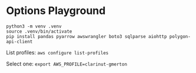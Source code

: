 # Options Playground

```
python3 -m venv .venv
source .venv/bin/activate
pip install pandas pyarrow awswrangler boto3 sqlparse aiohttp polygon-api-client
```

List profiles: `aws configure list-profiles`

Select one: `export AWS_PROFILE=clarinut-gmerton`

